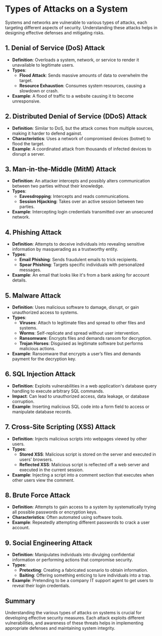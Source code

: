 # Types of Attacks on a System

Systems and networks are vulnerable to various types of attacks, each targeting different aspects of security. Understanding these attacks helps in designing effective defenses and mitigating risks.

## 1. **Denial of Service (DoS) Attack**
   - **Definition**: Overloads a system, network, or service to render it unavailable to legitimate users.
   - **Types**:
     - **Flood Attack**: Sends massive amounts of data to overwhelm the target.
     - **Resource Exhaustion**: Consumes system resources, causing a slowdown or crash.
   - **Example**: A flood of traffic to a website causing it to become unresponsive.

## 2. **Distributed Denial of Service (DDoS) Attack**
   - **Definition**: Similar to DoS, but the attack comes from multiple sources, making it harder to defend against.
   - **Characteristics**: Uses a network of compromised devices (botnet) to flood the target.
   - **Example**: A coordinated attack from thousands of infected devices to disrupt a server.

## 3. **Man-in-the-Middle (MitM) Attack**
   - **Definition**: An attacker intercepts and possibly alters communication between two parties without their knowledge.
   - **Types**:
     - **Eavesdropping**: Intercepts and reads communications.
     - **Session Hijacking**: Takes over an active session between two parties.
   - **Example**: Intercepting login credentials transmitted over an unsecured network.

## 4. **Phishing Attack**
   - **Definition**: Attempts to deceive individuals into revealing sensitive information by masquerading as a trustworthy entity.
   - **Types**:
     - **Email Phishing**: Sends fraudulent emails to trick recipients.
     - **Spear Phishing**: Targets specific individuals with personalized messages.
   - **Example**: An email that looks like it's from a bank asking for account details.

## 5. **Malware Attack**
   - **Definition**: Uses malicious software to damage, disrupt, or gain unauthorized access to systems.
   - **Types**:
     - **Viruses**: Attach to legitimate files and spread to other files and systems.
     - **Worms**: Self-replicate and spread without user intervention.
     - **Ransomware**: Encrypts files and demands ransom for decryption.
     - **Trojan Horses**: Disguised as legitimate software but performs malicious actions.
   - **Example**: Ransomware that encrypts a user’s files and demands payment for the decryption key.

## 6. **SQL Injection Attack**
   - **Definition**: Exploits vulnerabilities in a web application's database query handling to execute arbitrary SQL commands.
   - **Impact**: Can lead to unauthorized access, data leakage, or database corruption.
   - **Example**: Inserting malicious SQL code into a form field to access or manipulate database records.

## 7. **Cross-Site Scripting (XSS) Attack**
   - **Definition**: Injects malicious scripts into webpages viewed by other users.
   - **Types**:
     - **Stored XSS**: Malicious script is stored on the server and executed in users' browsers.
     - **Reflected XSS**: Malicious script is reflected off a web server and executed in the current session.
   - **Example**: Injecting a script into a comment section that executes when other users view the comment.

## 8. **Brute Force Attack**
   - **Definition**: Attempts to gain access to a system by systematically trying all possible passwords or encryption keys.
   - **Characteristics**: Often automated using software tools.
   - **Example**: Repeatedly attempting different passwords to crack a user account.

## 9. **Social Engineering Attack**
   - **Definition**: Manipulates individuals into divulging confidential information or performing actions that compromise security.
   - **Types**:
     - **Pretexting**: Creating a fabricated scenario to obtain information.
     - **Baiting**: Offering something enticing to lure individuals into a trap.
   - **Example**: Pretending to be a company IT support agent to get users to reveal their login credentials.

## Summary

Understanding the various types of attacks on systems is crucial for developing effective security measures. Each attack exploits different vulnerabilities, and awareness of these threats helps in implementing appropriate defenses and maintaining system integrity.

